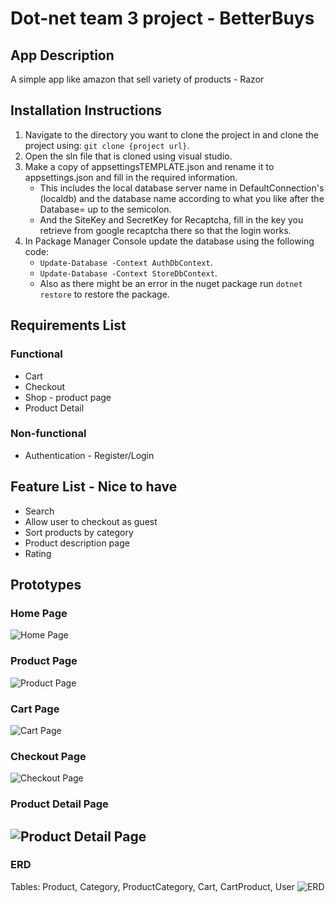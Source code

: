 # Dot-net team 3 project - BetterBuys

## App Description

A simple app like amazon that sell variety of products - Razor

## Installation Instructions

1. Navigate to the directory you want to clone the project in and clone the project using: `git clone {project url}`.
2. Open the sln file that is cloned using visual studio.
3. Make a copy of appsettingsTEMPLATE.json and rename it to appsettings.json and fill in the required information.
    * This includes the local database server name in DefaultConnection's (localdb) and the database name according to what you like after the Database= up to the semicolon.
    * And the SiteKey and SecretKey for Recaptcha, fill in the key you retrieve from google recaptcha there so that the login works.
4. In Package Manager Console update the database using the following code:
    * `Update-Database -Context AuthDbContext`.
    * `Update-Database -Context StoreDbContext`.
    * Also as there might be an error in the nuget package run `dotnet restore` to restore the package.

## Requirements List

### Functional

-   Cart
-   Checkout
-   Shop - product page
-   Product Detail 

### Non-functional

-   Authentication - Register/Login

## Feature List - Nice to have

-   Search
-   Allow user to checkout as guest
-   Sort products by category
-   Product description page
-   Rating

## Prototypes

### Home Page

![Home Page](https://i.imgur.com/PEtOZY2.png)

### Product Page

![Product Page](https://i.imgur.com/urNqetV.png)

### Cart Page

![Cart Page](https://i.imgur.com/VQDiNvr.png)

### Checkout Page

![Checkout Page](https://i.imgur.com/RrEURm2.png)

### Product Detail Page

![Product Detail Page](https://i.imgur.com/9SjbVEl.png)
---

### ERD

Tables: Product, Category, ProductCategory, Cart, CartProduct, User
![ERD](https://i.imgur.com/muO5OJG.png)
